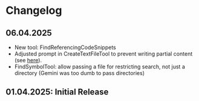 # Changelog

## 06.04.2025
- New tool: FindReferencingCodeSnippets
- Adjusted prompt in CreateTextFileTool to prevent writing partial content (see [here](https://www.reddit.com/r/ClaudeAI/comments/1jpavtm/comment/mloek1x/?utm_source=share&utm_medium=web3x&utm_name=web3xcss&utm_term=1&utm_content=share_button)).
- FindSymbolTool: allow passing a file for restricting search, not just a directory (Gemini was too dumb to pass directories)

## 01.04.2025: Initial Release